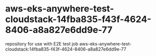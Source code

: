 # aws-eks-anywhere-test-cloudstack-14fba835-f43f-4624-8406-a8a827e6dd9e-77
repository for use with E2E test job aws-eks-anywhere-test-cloudstack:14fba835-f43f-4624-8406-a8a827e6dd9e-77
